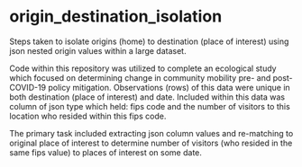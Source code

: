 # origin_destination_isolation
Steps taken to isolate origins (home) to destination (place of interest) using json nested origin values within a large dataset. 

Code within this repository was utilized to complete an ecological study which focused on determining change in community mobility pre- and post- COVID-19 policy mitigation. Observations (rows) of this data were unique in both destination (place of interest) and date. Included within this data was column of json type which held: fips code and the number of visitors to this location who resided within this fips code. 

The primary task included extracting json column values and re-matching to original place of interest to determine number of visitors (who resided in the same fips value) to places of interest on some date. 
